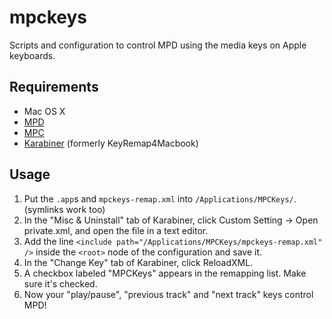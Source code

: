# mpckeys

Scripts and configuration to control MPD using the media keys on Apple keyboards.

## Requirements

- Mac OS X
- [MPD](http://mpd.wikia.com/)
- [MPC](http://mpd.wikia.com/wiki/Client:Mpc)
- [Karabiner](https://pqrs.org/osx/karabiner/) (formerly KeyRemap4Macbook)

## Usage

1. Put the `.app`s and `mpckeys-remap.xml` into `/Applications/MPCKeys/`. (symlinks work too)
2. In the "Misc & Uninstall" tab of Karabiner, click Custom Setting → Open private.xml, and open the file in a text editor.
3. Add the line `<include path="/Applications/MPCKeys/mpckeys-remap.xml" />` inside the `<root>` node of the configuration and save it.
4. In the "Change Key" tab of Karabiner, click ReloadXML.
5. A checkbox labeled "MPCKeys" appears in the remapping list. Make sure it's checked.
6. Now your "play/pause", "previous track" and "next track" keys control MPD!